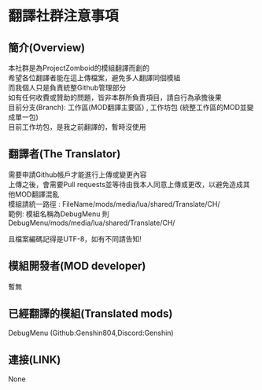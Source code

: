 #  翻譯社群注意事項
## 簡介(Overview)
本社群是為ProjectZomboid的模組翻譯而創的  
希望各位翻譯者能在這上傳檔案，避免多人翻譯同個模組  
而我個人只是負責統整Github管理部分  
如有任何收費或贊助的問題，皆非本群所負責項目，請自行為承擔後果    
目前分支(Branch): 工作區(MOD翻譯主要區) , 工作坊包 (統整工作區的MOD並變成單一包)  
目前工作坊包，是我之前翻譯的，暫時沒使用
## 翻譯者(The Translator)
需要申請Github帳戶才能進行上傳或變更內容  
上傳之後，會需要Pull requests並等待由我本人同意上傳或更改，以避免造成其他MOD翻譯混亂  
模組請統一路徑 :
FileName/mods/media/lua/shared/Translate/CH/  
範例: 模組名稱為DebugMenu 則 DebugMenu/mods/media/lua/shared/Translate/CH/  

且檔案編碼記得是UTF-8，如有不同請告知!  
## 模組開發者(MOD developer)  
暫無
## 已經翻譯的模組(Translated mods)
DebugMenu (Github:Genshin804,Discord:Genshin)
## 連接(LINK)
None

